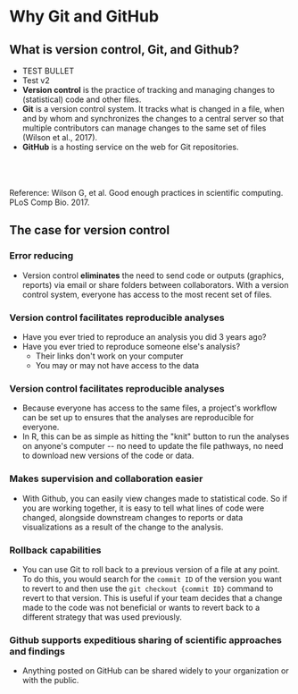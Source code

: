 # Why Git and GitHub

## What is version control, Git, and Github?

* TEST BULLET
* Test v2
* **Version control** is the practice of tracking and managing changes to 
(statistical) code and other files.
* **Git** is a version control system. It tracks what is changed in a file, 
when and by whom and synchronizes the changes to a central server so that multiple
contributors can manage changes to the same set of files (Wilson et al., 2017).
* **GitHub** is a hosting service on the web for Git repositories.
<br />
<br />
<br />
Reference: Wilson G, et al. Good enough practices in scientific computing. PLoS Comp Bio. 2017.

## The case for version control

### Error reducing

* Version control **eliminates** the need to send code or outputs (graphics, 
reports) via email or share folders between collaborators. With a version 
control system, everyone has access to the most recent set of files.

### Version control facilitates reproducible analyses

* Have you ever tried to reproduce an analysis you did 3 years ago?
* Have you ever tried to reproduce someone else's analysis?
  * Their links don't work on your computer
  * You may or may not have access to the data
  
### Version control facilitates reproducible analyses

* Because everyone has access to the same files, a project's workflow can be set up
to ensures that the analyses are reproducible for everyone. 
* In R, this can be as simple as hitting the "knit" button to run the analyses 
on anyone's computer -- no need to update the file pathways, no need to download
new versions of the code or data.

### Makes supervision and collaboration easier

* With Github, you can easily view changes made to statistical code. So if 
you are working together, it is easy to tell what lines of code were changed, 
alongside downstream changes to reports or data visualizations as a result of the
change to the analysis.

### Rollback capabilities

* You can use Git to roll back to a previous version of a file at any point. To do this, you would search for the `commit ID` of the version you want to revert to and then use the `git checkout {commit ID}` command to revert to that version. This is useful if your team decides that a change made to the code was not beneficial or wants to revert back to a different strategy that was used previously.

### Github supports expeditious sharing of scientific approaches and findings

* Anything posted on GitHub can be shared widely to your organization or with 
the public.
